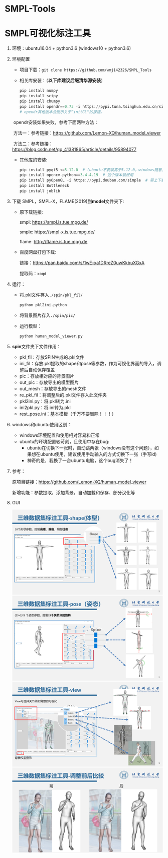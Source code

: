 # SMPL-Tools
# SMPL可视化标注工具

1. 环境：ubuntu16.04 + python3.6  (windows10 + python3.6)

2. 环境配置

   - 项目下载：`git clone https://github.com/wmj142326/SMPL_Tools`

   - 相关库安装：（**以下库建议后缀清华源安装**）

     ```python
     pip install numpy
     pip install scipy
     pip install chumpy
     pip install opendr==0.73 -i https://pypi.tuna.tsinghua.edu.cn/simple
     # opendr其他版本会提示关于“initGL"的报错。
     ```

   ​				   opendr安装如果失败，参考下面两种方法：
   
   ​				   方法一：参考链接：https://github.com/Lemon-XQ/human_model_viewer
   
   ​				   方法二：参考链接：https://blog.csdn.net/qq_41381865/article/details/95894077

   - 其他库的安装:

     ```python
     pip install pyqt5 <=5.12.0  # (ubuntu不要装高于5.12.0，windows随意，但不同的电脑设备好像有所区别）
     pip install opencv-python==3.4.4.19  # 这个版本最好用
     pip install pyOpenGL -i https://pypi.douban.com/simple  # 带上下载源
     pip install Bottleneck
     pip install joblib
     ```

3. 下载 SMPL，SMPL-X，FLAME(2019)到**model**文件夹下:

   - 原下载链接:
   
     smpl: https://smpl.is.tue.mpg.de/
   
     smplx: https://smpl-x.is.tue.mpg.de/
   
     flame: http://flame.is.tue.mpg.de
     
    - 百度网盘打包下载:
   
      链接：https://pan.baidu.com/s/1wE-xa1DRreZ0uwKkbuXGxA 
      
      提取码：`xoqd`

4. 运行：

   - 将.pkl文件存入`./spin/pkl_fil/`

     ```python
     python pkl2ini.python
     ```

   - 将背景图片存入`./spin/pic/`

   - 运行模型：

     ```python
     python human_model_viewer.py
     ```

5. **spin**文件夹下文件作用：

   - pkl_fil：存放SPIN生成的.pkl文件
   - ini_fil：存放.pkl提取的shape和pose等参数，作为可视化界面的导入，调整后自动保存覆盖
   - pic：存放相对应的背景图片
   - out_pic：存放导出的模型图片
   - out_mesh：存放导出的mesh文件
   - re_pkl_fil：将调整后的.pkl文件存入此文件夹
   - pkl2ini.py：将.pkl转为.ini
   - ini2pkl.py：将.ini转为.pkl
   - rest_pose.ini：基本模板（千万不要删除！！！）
   
6. windows和ubuntu使用区别：

   - windows环境配置和使用相对容易和正常
   - ubuntu的环境配置较苛刻，且使用中存在bug:
     - ubuntu在切换下一张时，自动跳两张（windows没有这个问题），如果想在ubuntu使用，建议使用手动输入的方式切换下一张（手写id)
     - 神奇的是，我换了一台ubuntu电脑，这个bug消失了！
   
7. 参考：

   原项目链接：https://github.com/Lemon-XQ/human_model_viewer

   新增功能：参数提取，添加背景，自动加载和保存、部分汉化等
   
8. GUI

   <img src="README.assets/1.PNG" alt="1" style="zoom:67%;" />

   <img src="README.assets/2.PNG" alt="2" style="zoom:67%;" />

   <img src="README.assets/3.PNG" alt="3" style="zoom:67%;" />

   <img src="README.assets/7.PNG" alt="7" style="zoom:67%;" />
